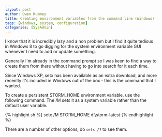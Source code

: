 ```yaml
---
layout: post
author: Owen Rumney
title: Creating environment variables from the command line (Windows)
tags: [windows, system, configuration]
categories: [SysAdmin]
---
```


I know that it is incredibly lazy and a non problem but I find it quite tedious in Windows 8 to go digging for the system environment variable GUI whenever I need to add or update something.

Generally I'm already in the command prompt so I was keen to find a way to create them from there without having to go into search for it each time.

Since Windows XP, setx has been available as an extra download, and more recently it's included in Windows out of the box - this is the command that I wanted.

To create a persistent STORM_HOME environment variable, use the following command. The /M sets it as a system variable rather than the default user variable.

{% highlight sh %}
setx /M STORM_HOME d:\storm-latest
{% endhighlight %}

There are a number of other options, do `setx /?` to see them.
